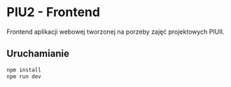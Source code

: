 # PIU2 - Frontend

Frontend aplikacji webowej tworzonej na porzeby zajęć projektowych PIUII.

## Uruchamianie

```bash
npm install
npm run dev
```

